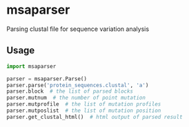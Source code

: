 # msaparser

Parsing clustal file for sequence variation analysis

## Usage

```python
import msaparser

parser = msaparser.Parse()
parser.parse('protein_sequences.clustal', 'a')
parser.block  # the list of parsed blocks
parser.mutnum  # the number of point mutation
parser.mutprofile  # the list of mutation profiles
parser.mutposlist  # the list of mutation position
parser.get_clustal_html()  # html output of parsed result
```
